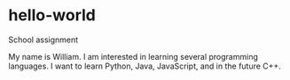 # hello-world
School assignment

My name is William. I am interested in learning several programming languages.
I want to learn Python, Java, JavaScript, and in the future C++.
